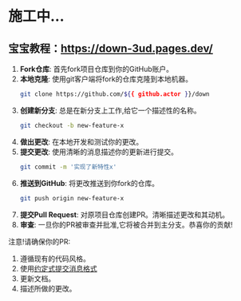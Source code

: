 # 施工中…

## 宝宝教程：https://down-3ud.pages.dev/

1. **Fork仓库**: 首先fork项目仓库到你的GitHub账户。
2. **本地克隆**: 使用git客户端将fork的仓库克隆到本地机器。
    ```sh
    git clone https://github.com/${{ github.actor }}/down
    ```
3. **创建新分支**: 总是在新分支上工作,给它一个描述性的名称。
    ```sh
    git checkout -b new-feature-x
    ```
4. **做出更改**: 在本地开发和测试你的更改。
5. **提交更改**: 使用清晰的消息描述你的更新进行提交。
    ```sh
    git commit -m '实现了新特性x'
    ```
6. **推送到GitHub**: 将更改推送到你fork的仓库。
    ```sh
    git push origin new-feature-x
    ```
7. **提交Pull Request**: 对原项目仓库创建PR。清晰描述更改和其动机。
8. **审查**: 一旦你的PR被审查并批准,它将被合并到主分支。恭喜你的贡献!

注意!请确保你的PR:

1. 遵循现有的代码风格。
2. 使用[约定式提交消息格式](https://www.conventionalcommits.org/en/v1.0.0/)
3. 更新文档。
4. 描述所做的更改。
